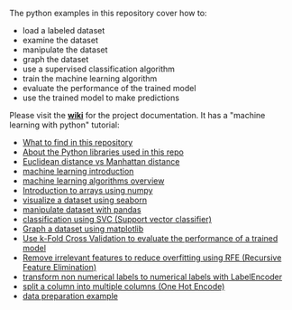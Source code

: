 The python examples in this repository cover how to: 
 - load a labeled dataset
 - examine the dataset 
 - manipulate the dataset  
 - graph the dataset  
 - use a supervised classification algorithm
 - train the machine learning algorithm
 - evaluate the performance of the trained model
 - use the trained model to make predictions  

Please visit the [**wiki**](https://github.com/ksator/Machine_Learning_with_Python/wiki) for the project documentation. It has a "machine learning with python" tutorial:     
- [What to find in this repository](https://github.com/ksator/Machine_Learning_with_Python/wiki/What-to-find-in-this-repository)
- [About the Python libraries used in this repo](https://github.com/ksator/Machine_Learning_with_Python/wiki/About-the-Python-libraries-used-in-this-repo)  
- [Euclidean distance vs Manhattan distance](https://github.com/ksator/Machine_Learning_with_Python/wiki/Euclidean-distance-vs-Manhattan-distance)  
- [machine learning introduction](https://github.com/ksator/Machine_Learning_with_Python/wiki/machine-learning-introduction)  
- [machine learning algorithms overview](https://github.com/ksator/Machine_Learning_with_Python/wiki/machine-learning-algorithms-overview)  
- [Introduction to arrays using numpy](https://github.com/ksator/Machine_Learning_with_Python/wiki/Introduction-to-arrays-using-numpy)  
- [visualize a dataset using seaborn](https://github.com/ksator/Machine_Learning_with_Python/wiki/visualize-a-dataset-using-seaborn)  
- [manipulate dataset with pandas](https://github.com/ksator/Machine_Learning_with_Python/wiki/manipulate-dataset-with-pandas)  
- [classification using SVC (Support vector classifier)](https://github.com/ksator/Machine_Learning_with_Python/wiki/classification-using-SVC-(Support-vector-classifier))   
- [Graph a dataset using matplotlib](https://github.com/ksator/Machine_Learning_with_Python/wiki/Graph-a-dataset-using-matplotlib)  
- [Use k-Fold Cross Validation to evaluate the performance of a trained model](https://github.com/ksator/Machine_Learning_with_Python/wiki/Use-k-Fold-Cross-Validation-to-evaluate-the-performance-of-a-trained-model)  
- [Remove irrelevant features to reduce overfitting using RFE (Recursive Feature Elimination)](https://github.com/ksator/Machine_Learning_with_Python/wiki/Remove-irrelevant-features-to-reduce-overfitting-using-RFE-(Recursive-Feature-Elimination))  
- [transform non numerical labels to numerical labels with LabelEncoder](https://github.com/ksator/Machine_Learning_with_Python/wiki/transform-non-numerical-labels-to-numerical-labels-with-LabelEncoder)      
- [split a column into multiple columns (One Hot Encode)](https://github.com/ksator/Machine_Learning_with_Python/wiki/split-a-column-into-multiple-columns-(One-Hot-Encode))  
- [data preparation example](https://github.com/ksator/Machine_Learning_with_Python/wiki/data-preparation-example)  

